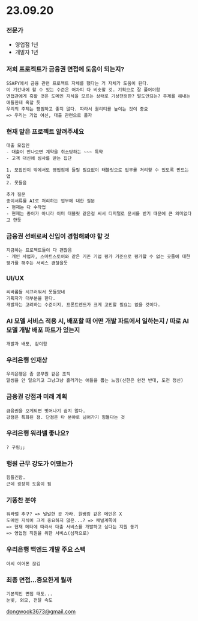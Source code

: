 # 23.09.20

### 전문가
- 영업점 1년
- 개발자 1년

### 저희 프로젝트가 금융권 면접에 도움이 되는지?
    SSAFY에서 금융 관련 프로젝트 자체를 했다는 거 자체가 도움이 된다.
    이 기간내에 할 수 있는 수준은 어차피 다 비슷할 것. 기획으로 잘 풀어야함
    면접관에게 혹할 것은 도메인 지식을 모르는 상태로 기상천외한? 말도안되는? 주제를 해내는 애들한테 혹할 듯
    우리의 주제는 평범하고 좋지 않다. 따라서 퀄리티를 높이는 것이 중요
    => 우리는 기업 여신, 대출 관련으로 풀자

### 현재 맡은 프로젝트 알려주세요
    대출 모집인
    - 대출이 안나오면 계약을 취소당하는 ~~~ 특약
    - 고객 대신에 심사를 받는 집단
    
    1. 모집인이 밖에서도 영업점에 들릴 필요없이 태블릿으로 업무를 처리할 수 있도록 만드는 앱
    2. 못들음

    추가 질문
    종이서류를 AI로 처리하는 업무에 대한 질문
    - 현재는 다 수작업
    - 현재는 종이가 아니라 이미 태블릿 같은걸 써서 디지털로 문서를 받기 때문에 큰 의미없다고 한듯

### 금융권 선배로써 신입이 경험해봐야 할 것
    지금하는 프로젝트들이 다 괜찮음
    - 개인 사업자, 스마트스토어와 같은 기존 기업 평가 기준으로 평가할 수 없는 곳들에 대한 평가를 해주는 서비스 괜찮을듯

### UI/UX
    씨바롬들 시끄러워서 못들었네
    기획자가 대부분을 한다.
    개발자는 고려하는 수준이지, 프론트엔드가 크게 고민할 필요는 없을 것이다.

### AI 모델 서비스 적용 시, 배포할 때 어떤 개발 파트에서 일하는지 / 따로 AI 모델 개발 배포 파트가 있는지
    개발과 배포, 같이함

### 우리은행 인재상
    우리은행은 좀 공무원 같은 조직
    말썽을 안 일으키고 그냥그냥 흘러가는 애들을 뽑는 느낌(신한은 완전 반대, 도전 정신)

### 금융권 강점과 미래 계획
    금융권을 오게되면 벗어나기 쉽지 않다.
    강점은 특화된 점. 단점은 타 분야로 넘어가기 힘들다는 것

### 우리은행 워라밸 좋나요?
    ? 구림;;

### 행원 근무 강도가 어땠는가
    힘들긴함.
    근데 굉장히 도움이 됨

### 기똥찬 분야
    워라밸 추구? => 널널한 곳 가라. 원뱅킹 같은 메인은 X
    도메인 지식이 크게 중요하지 않은...? => 채널계쪽이 
    => 현재 메타에 따라서 대출 서비스를 개발하고 싶다는 지원 동기
    => 영업점 직원을 위한 서비스(심적으로)

### 우리은행 백엔드 개발 주요 스택
    아씨 이어폰 끊김

### 최종 면접...중요한게 뭘까
    기본적인 면접 태도...
    눈빛, 외모, 전달 속도


dongwook3673@gmail.com




